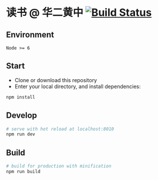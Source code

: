 # 读书 @ 华二黄中 [![Build Status](https://travis-ci.org/CodeHEHZ/hehz-read-frontend.svg?branch=master)](https://travis-ci.org/CodeHEHZ/hehz-read-frontend)
## Environment

`Node >= 6`

## Start

 - Clone or download this repository
 - Enter your local directory, and install dependencies:

``` bash
npm install
```

## Develop

``` bash
# serve with hot reload at localhost:8010
npm run dev
```

## Build

``` bash
# build for production with minification
npm run build
```
